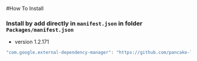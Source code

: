 #How To Install

### Install by add directly in `manifest.json` in folder `Packages/manifest.json`

+ version 1.2.171
```csharp
"com.google.external-dependency-manager": "https://github.com/pancake-llc/external-dependency-manager.git?path=Assets/_Root#1.2.171",
```